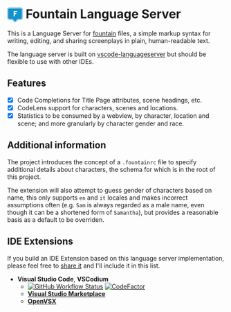 

# <img src="https://raw.githubusercontent.com/oparaskos/vscode-fountain/main/assets/fountain-logo-monochrome%401x.png" alt="icon" width="36" style="display: inline; margin-bottom: -10px"/> Fountain Language Server

This is a Language Server for [fountain](https://fountain.io/) files, a simple markup syntax for writing, editing, and sharing screenplays in plain, human-readable text.

The language server is built on [vscode-languageserver](https://www.npmjs.com/package/vscode-languageserver) but should be flexible to use with other IDEs.

## Features

 - [x] Code Completions for Title Page attributes, scene headings, etc.
 - [x] CodeLens support for characters, scenes and locations.
 - [x] Statistics to be consumed by a webview, by character, location and scene; and more granularly by character gender and race.

## Additional information

The project introduces the concept of a `.fountainrc` file to specify additional details about characters, the schema for which is in the root of this project.

The extension will also attempt to guess gender of characters based on name, this only supports `en` and `it` locales and makes incorrect assumptions often (e.g. `Sam` is always regarded as a male name, even though it can be a shortened form of `Samantha`), but provides a reasonable basis as a default to be overriden.

## IDE Extensions

If you build an IDE Extension based on this language server implementation, please feel free to [share it](https://github.com/oparaskos/fountain-lsp-server/discussions) and I'll include it in this list.

* **Visual Studio Code**, **VSCodium**
  * [![GitHub Workflow Status](https://img.shields.io/github/actions/workflow/status/oparaskos/vscode-fountain/build.yml?branch=main)](https://github.com/oparaskos/vscode-fountain)
[![CodeFactor](https://www.codefactor.io/repository/github/oparaskos/vscode-fountain/badge)](https://www.codefactor.io/repository/github/oparaskos/vscode-fountain)
  * [**Visual Studio Marketplace**](https://marketplace.visualstudio.com/items?itemName=OliverParaskos.fountain-lsp)
  * [**OpenVSX**](https://open-vsx.org/extension/oliverparaskos/fountain-lsp)
